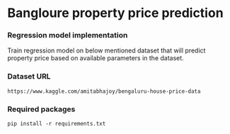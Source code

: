 # Bangloure property price prediction
### Regression model implementation
Train regression model on below mentioned dataset that will predict property price based on available parameters in the dataset.

### Dataset URL
```
https://www.kaggle.com/amitabhajoy/bengaluru-house-price-data
```

### Required packages
```
pip install -r requirements.txt
```